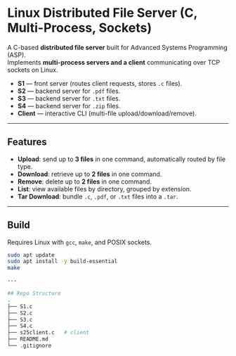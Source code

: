 # Linux Distributed File Server (C, Multi-Process, Sockets)

A C-based **distributed file server** built for Advanced Systems Programming (ASP).  
Implements **multi-process servers and a client** communicating over TCP sockets on Linux.

- **S1** — front server (routes client requests, stores `.c` files).
- **S2** — backend server for `.pdf` files.
- **S3** — backend server for `.txt` files.
- **S4** — backend server for `.zip` files.
- **Client** — interactive CLI (multi-file upload/download/remove).
---

## Features

- **Upload**: send up to **3 files** in one command, automatically routed by file type.
- **Download**: retrieve up to **2 files** in one command.
- **Remove**: delete up to **2 files** in one command.
- **List**: view available files by directory, grouped by extension.
- **Tar Download**: bundle `.c`, `.pdf`, or `.txt` files into a `.tar`.

---

## Build

Requires Linux with `gcc`, `make`, and POSIX sockets.

```bash
sudo apt update
sudo apt install -y build-essential
make

---

## Repo Structure
.
├── S1.c
├── S2.c
├── S3.c
├── S4.c
├── s25client.c   # client
├── README.md
└── .gitignore
